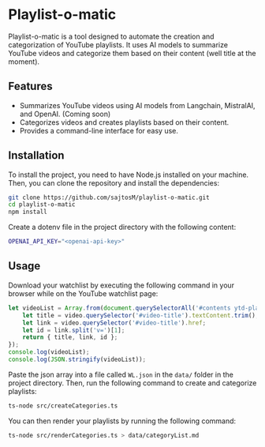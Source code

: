 # Playlist-o-matic

Playlist-o-matic is a tool designed to automate the creation and categorization of YouTube playlists. It uses AI models to summarize YouTube videos and categorize them based on their content (well title at the moment).

## Features

- Summarizes YouTube videos using AI models from Langchain, MistralAI, and OpenAI. (Coming soon)
- Categorizes videos and creates playlists based on their content.
- Provides a command-line interface for easy use.

## Installation

To install the project, you need to have Node.js installed on your machine. Then, you can clone the repository and install the dependencies:

```sh
git clone https://github.com/sajtosM/playlist-o-matic.git
cd playlist-o-matic
npm install
```

Create a dotenv file in the project directory with the following content:

```sh
OPENAI_API_KEY="<openai-api-key>"
```

## Usage

Download your watchlist by executing the following command in your browser while on the YouTube watchlist page:

```js
let videoList = Array.from(document.querySelectorAll('#contents ytd-playlist-video-renderer')).map(video => {
    let title = video.querySelector('#video-title').textContent.trim();
    let link = video.querySelector('#video-title').href;
    let id = link.split('v=')[1];
    return { title, link, id };
});
console.log(videoList);
console.log(JSON.stringify(videoList));
```

Paste the json array into a file called `WL.json` in the `data/` folder in the project directory. Then, run the following command to create and categorize playlists:

```sh
ts-node src/createCategories.ts
```

You can then render your playlists by running the following command:

```sh
ts-node src/renderCategories.ts > data/categoryList.md
```

